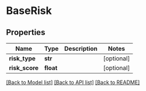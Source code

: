 # BaseRisk

## Properties
Name | Type | Description | Notes
------------ | ------------- | ------------- | -------------
**risk_type** | **str** |  | [optional] 
**risk_score** | **float** |  | [optional] 

[[Back to Model list]](../README.md#documentation-for-models) [[Back to API list]](../README.md#documentation-for-api-endpoints) [[Back to README]](../README.md)

